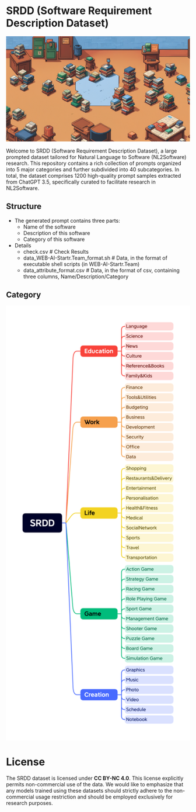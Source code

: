 # SRDD (Software Requirement Description Dataset)

<p align="center">
  <img src='./cover.png' width=800>
</p>

Welcome to SRDD (Software Requirement Description Dataset), a large prompted dataset tailored for Natural Language to Software (NL2Software) research. This repository contains a rich collection of prompts organized into 5 major categories and further subdivided into 40 subcategories. In total, the dataset comprises 1200 high-quality prompt samples extracted from ChatGPT 3.5, specifically curated to facilitate research in NL2Software.

## Structure
- The generated prompt contains three parts:
    -   Name of the software
    -   Description of this software
    -   Category of this software
- Details
	-	check.csv # Check Results
	-	data_WEB-AI-Startr.Team_format.sh # Data, in the format of executable shell scripts (in WEB-AI-Startr.Team)
	-	data_attribute_format.csv # Data, in the format of csv, containing three columns, Name/Description/Category
## Category
<p align="center">
  <img src='./SRDD_Category.png' width=800>
</p>

# License
The SRDD dataset is licensed under **CC BY-NC 4.0**. This license explicitly permits non-commercial use of the data. We would like to emphasize that any models trained using these datasets should strictly adhere to the non-commercial usage restriction and should be employed exclusively for research purposes.
